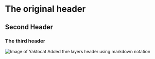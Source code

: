 # The original header

## Second Header

### The third header

![Image of Yaktocat](https://octodex.github.com/images/yaktocat.png)
Added thre layers header using markdown notation
